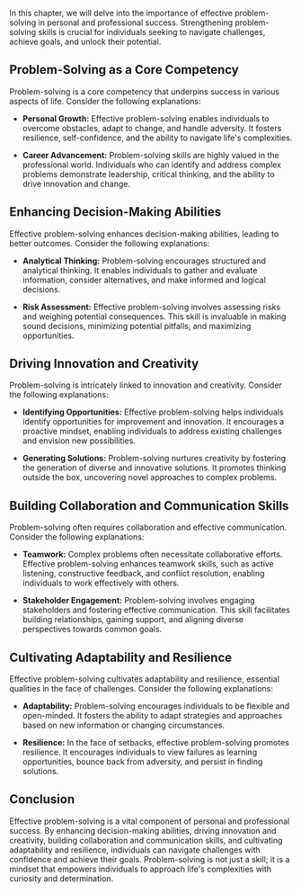 
In this chapter, we will delve into the importance of effective problem-solving in personal and professional success. Strengthening problem-solving skills is crucial for individuals seeking to navigate challenges, achieve goals, and unlock their potential.

Problem-Solving as a Core Competency
------------------------------------

Problem-solving is a core competency that underpins success in various aspects of life. Consider the following explanations:

* **Personal Growth:** Effective problem-solving enables individuals to overcome obstacles, adapt to change, and handle adversity. It fosters resilience, self-confidence, and the ability to navigate life's complexities.

* **Career Advancement:** Problem-solving skills are highly valued in the professional world. Individuals who can identify and address complex problems demonstrate leadership, critical thinking, and the ability to drive innovation and change.

Enhancing Decision-Making Abilities
-----------------------------------

Effective problem-solving enhances decision-making abilities, leading to better outcomes. Consider the following explanations:

* **Analytical Thinking:** Problem-solving encourages structured and analytical thinking. It enables individuals to gather and evaluate information, consider alternatives, and make informed and logical decisions.

* **Risk Assessment:** Effective problem-solving involves assessing risks and weighing potential consequences. This skill is invaluable in making sound decisions, minimizing potential pitfalls, and maximizing opportunities.

Driving Innovation and Creativity
---------------------------------

Problem-solving is intricately linked to innovation and creativity. Consider the following explanations:

* **Identifying Opportunities:** Effective problem-solving helps individuals identify opportunities for improvement and innovation. It encourages a proactive mindset, enabling individuals to address existing challenges and envision new possibilities.

* **Generating Solutions:** Problem-solving nurtures creativity by fostering the generation of diverse and innovative solutions. It promotes thinking outside the box, uncovering novel approaches to complex problems.

Building Collaboration and Communication Skills
-----------------------------------------------

Problem-solving often requires collaboration and effective communication. Consider the following explanations:

* **Teamwork:** Complex problems often necessitate collaborative efforts. Effective problem-solving enhances teamwork skills, such as active listening, constructive feedback, and conflict resolution, enabling individuals to work effectively with others.

* **Stakeholder Engagement:** Problem-solving involves engaging stakeholders and fostering effective communication. This skill facilitates building relationships, gaining support, and aligning diverse perspectives towards common goals.

Cultivating Adaptability and Resilience
---------------------------------------

Effective problem-solving cultivates adaptability and resilience, essential qualities in the face of challenges. Consider the following explanations:

* **Adaptability:** Problem-solving encourages individuals to be flexible and open-minded. It fosters the ability to adapt strategies and approaches based on new information or changing circumstances.

* **Resilience:** In the face of setbacks, effective problem-solving promotes resilience. It encourages individuals to view failures as learning opportunities, bounce back from adversity, and persist in finding solutions.

Conclusion
----------

Effective problem-solving is a vital component of personal and professional success. By enhancing decision-making abilities, driving innovation and creativity, building collaboration and communication skills, and cultivating adaptability and resilience, individuals can navigate challenges with confidence and achieve their goals. Problem-solving is not just a skill; it is a mindset that empowers individuals to approach life's complexities with curiosity and determination.
